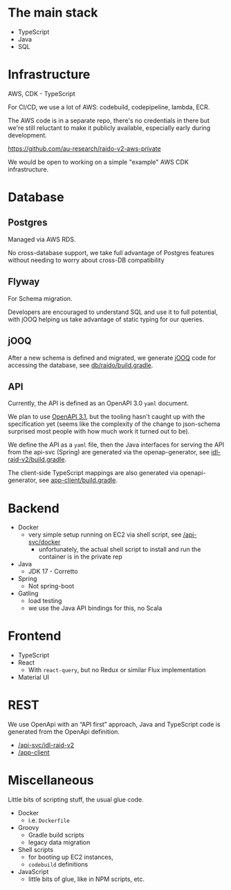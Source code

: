 
# The main stack

* TypeScript
* Java 
* SQL 


# Infrastructure

AWS, CDK - TypeScript

For CI/CD, we use a lot of AWS: codebuild, codepipeline, lambda, ECR.

The AWS code is in a separate repo, there's no credentials in there but we're
still reluctant to make it publicly available, especially early during 
development.

https://github.com/au-research/raido-v2-aws-private

We would be open to working on a simple "example" AWS CDK infrastructure. 


# Database

## Postgres

Managed via AWS RDS. 

No cross-database support, we take full advantage of Postgres features without 
needing to worry about cross-DB compatibility

##  Flyway 

For Schema migration.

Developers are encouraged to understand SQL and use it to full potential, 
with jOOQ helping us take advantage of static typing for our queries.

##  jOOQ

After a new schema is defined and migrated, we generate
[jOOQ](https://www.jooq.org/) code for accessing
the database, see [db/raido/build.gradle](../api-svc/db/raido/build.gradle).

## API

Currently, the API is defined as an OpenAPI 3.0 `yaml` document.

We plan to use [OpenAPI 3.1](https://www.openapis.org/blog/2021/02/18/openapi-specification-3-1-released), 
but the tooling hasn't caught up with the specification yet (seems like the 
complexity of the change to json-schema surprised most people with how much 
work it turned out to be).

We define the API as a `yaml` file, then the Java interfaces for serving
the API from the api-svc (Spring) are generated via the openap-generator,
see [idl-raid-v2/build.gradle](../api-svc/idl-raid-v2/build.gradle).

The client-side TypeScript mappings are also generated via openapi-generator,
see [app-client/build.gradle](../app-client/build.gradle).

# Backend

* Docker 
  * very simple setup running on EC2 via shell script, 
  see [/api-svc/docker](/api-svc/docker)
    * unfortunately, the actual shell script to install and run the container 
      is in the private rep 
* Java
  * JDK 17 - Corretto
* Spring
  * Not spring-boot
* Gatling
  * load testing
  * we use the Java API bindings for this, no Scala


# Frontend

* TypeScript
* React
  * With `react-query`, but no Redux or similar Flux implementation
* Material UI


# REST

We use OpenApi with an “API first” approach, Java and TypeScript code is 
generated from the OpenApi definition.

* [/api-svc/idl-raid-v2](/api-svc/idl-raid-v2)
* [/app-client](/app-client)


# Miscellaneous

Little bits of scripting stuff, the usual glue code.

* Docker
  * i.e. `Dockerfile`
* Groovy
  * Gradle build scripts
  * legacy data migration
* Shell scripts
  * for booting up EC2 instances,
  * `codebuild` definitions
* JavaScript
  * little bits of glue, like in NPM scripts, etc.


